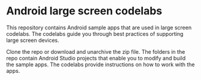 Android large screen codelabs
=============================

This repository contains Android sample apps that are used in large screen codelabs. The codelabs guide you through best practices of supporting large screen devices.

Clone the repo or download and unarchive the zip file. The folders in the repo contain Android Studio projects that enable you to modify and build the sample apps. The codelabs provide instructions on how to work with the apps.
